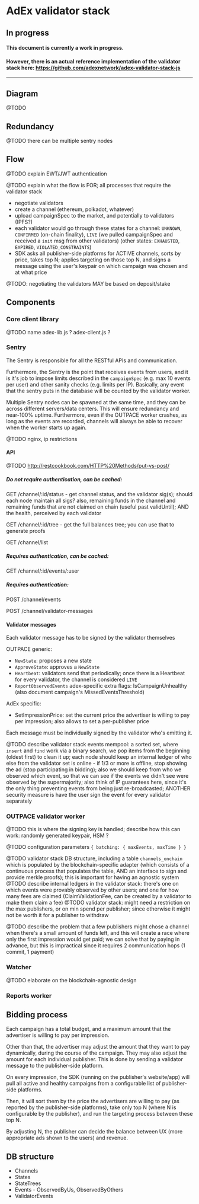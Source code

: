 # AdEx validator stack

## In progress

#### This document is currently a work in progress.

#### However, there is an actual reference implementation of the validator stack here: https://github.com/adexnetwork/adex-validator-stack-js

-----------------------

## Diagram

@TODO

## Redundancy

@TODO there can be multiple sentry nodes

## Flow

@TODO explain EWT/JWT authentication

@TODO explain what the flow is FOR; all processes that require the validator stack

* negotiate validators
* create a channel (ethereum, polkadot, whatever)
* upload campaignSpec to the market, and potentially to validators (IPFS?)
* each validator would go through these states for a channel: `UNKNOWN`, `CONFIRMED` (on-chain finality), `LIVE` (we pulled campaignSpec and received a `init` msg from other validators) (other states: `EXHAUSTED`, `EXPIRED`, `VIOLATED_CONSTRAINTS`)
* SDK asks all publisher-side platforms for ACTIVE channels, sorts by price, takes top N; applies targeting on those top N, and signs a message using the user's keypair on which campaign was chosen and at what price


@TODO: negotiating the validators MAY be based on deposit/stake

## Components

### Core client library

@TODO name adex-lib.js ? adex-client.js ?

### Sentry

The Sentry is responsible for all the RESTful APIs and communication.

Furthermore, the Sentry is the point that receives events from users, and it is it's job to impose limits described in the `campaignSpec` (e.g. max 10 events per user) and other sanity checks (e.g. limits per IP). Basically, any event that the sentry puts in the database will be counted by the validator worker.

Multiple Sentry nodes can be spawned at the same time, and they can be across different servers/data centers. This will ensure redundancy and near-100% uptime. Furthermore, even if the OUTPACE worker crashes, as long as the events are recorded, channels will always be able to recover when the worker starts up again.

@TODO nginx, ip restrictions

#### API

@TODO http://restcookbook.com/HTTP%20Methods/put-vs-post/

##### Do not require authentication, can be cached:

GET /channel/:id/status - get channel status, and the validator sig(s); should each node maintain all sigs? also, remaining funds in the channel and remaining funds that are not claimed on chain (useful past validUntil); AND the health, perceived by each validator

GET /channel/:id/tree - get the full balances tree; you can use that to generate proofs

GET /channel/list

##### Requires authentication, can be cached:

GET /channel/:id/events/:user

##### Requires authentication:

POST /channel/events

POST /channel/validator-messages


#### Validator messages

Each validator message has to be signed by the validator themselves

OUTPACE generic:

* `NewState`: proposes a new state
* `ApproveState`: approves a `NewState`
* `Heartbeat`: validators send that periodically; once there is a Heartbeat for every validator, the channel is considered `LIVE`
* `ReportObservedEvents` adex-specific extra flags: IsCampaignUnhealthy (also document campaign's MissedEventsThreshold)

AdEx specific:

* SetImpressionPrice: set the current price the advertiser is willing to pay per impression; also allows to set a per-publisher price

Each message must be individually signed by the validator who's emitting it.


@TODO describe validator stack events mempool: a sorted set, where `insert` and `find` work via a binary search, we pop items from the beginning (oldest first) to clean it up; each node should keep an internal ledger of who else from the validator set is online - if 1/3 or more is offline, stop showing the ad (stop participating in bidding);  also we should keep from who we observed which event, so that we can see if the events we didn't see were observed by the supermajority; also think of IP guarantees here, since it's the only thing preventing events from being just re-broadcasted; ANOTHER security measure is have the user sign the event for every validator separately


### OUTPACE validator worker

@TODO this is where the signing key is handled; describe how this can work: randomly generated keypair, HSM ?

@TODO configuration parameters `{ batching: { maxEvents, maxTime } }`

@TODO validator stack DB structure, including a table `channels_onchain` which is populated by the blockchain-specific adapter (which consists of a continuous process that populates the table, AND an interface to sign and provide merkle proofs); this is important for having an agnostic system
@TODO describe internal ledgers in the validator stack: there's one on which events were provably observed by other users; and one for how many fees are claimed (ClaimValidationFee, can be created by a validator to make them claim a fee)
@TODO validator stack: might need a restriction on the max publishers, or on min spend per publisher; since otherwise it might not be worth it for a publisher to withdraw

@TODO describe the problem that a few publishers might chose a channel when there's a small amount of funds left, and this will create a race where only the first impression would get paid; we can solve that by paying in advance, but this is impractical since it requires 2 communication hops (1 commit, 1 payment)

### Watcher

@TODO elaborate on the blockchain-agnostic design

### Reports worker


## Bidding process

Each campaign has a total budget, and a maximum amount that the advertiser is willing to pay per impression.

Other than that, the advertiser may adjust the amount that they want to pay dynamically, during the course of the campaign. They may also adjust the amount for each individual publisher. This is done by sending a validator message to the publisher-side platform.

On every impression, the SDK (running on the publisher's website/app) will pull all active and healthy campaigns from a configurable list of publisher-side platforms.

Then, it will sort them by the price the advertisers are willing to pay (as reported by the publisher-side platforms), take only top N (where N is configurable by the publisher), and run the targeting process between these top N.

By adjusting N, the publisher can decide the balance between UX (more appropriate ads shown to the users) and revenue.


## DB structure

* Channels
* States
* StateTrees
* Events - ObservedByUs, ObservedByOthers
* ValidatorEvents
